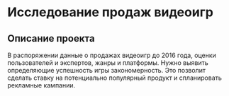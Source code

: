 # Исследование продаж видеоигр

## Описание проекта

В распоряжении данные о продажах видеоигр до 2016 года, оценки пользователей и экспертов, жанры и платформы. Нужно выявить определяющие успешность игры закономерность. Это позволит сделать ставку на потенциально популярный продукт и спланировать рекламные кампании.

